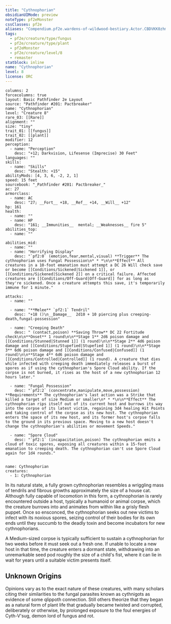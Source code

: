 ```yaml
---
title: "Cythnophorian"
obsidianUIMode: preview
noteType: pf2eMonster
cssClasses: pf2e
aliases: "Compendium.pf2e.wardens-of-wildwood-bestiary.Actor.CBDVKK0zhmcS8Pxn" 
tags:
  - pf2e/creature/type/fungus
  - pf2e/creature/type/plant
  - pf2eMonster
  - pf2e/creature/level/8
  - remaster
statblock: inline
name: "Cythnophorian"
level: 8
license: ORC
---
```


```statblock
columns: 2
forcecolumns: true
layout: Basic Pathfinder 2e Layout
source: "Pathfinder #201: Pactbreaker"
name: "Cythnophorian"
level: "Creature 8"
rare_03: [[Rare]]
alignment: ""
size: "tiny"
trait_01: [[fungus]]
trait_02: [[plant]]
modifier: 12
perception:
  - name: "Perception"
    desc: "+12; Darkvision, Lifesense (Imprecise) 30 Feet"
languages: ""
skills:
  - name: "Skills"
    desc: "Stealth: +15"
abilityMods: [4, 3, 6, -2, 2, 1]
speed: 15 feet
sourcebook: "_Pathfinder #201: Pactbreaker_"
ac: 27
armorclass:
  - name: AC
    desc: "27; __Fort__ +18, __Ref__ +14, __Will__ +12"
hp: 161
health:
  - name: ""
  - name: HP
    desc: "161; __Immunities__  mental; __Weaknesses__ fire 5"
abilities_top:
  - name: ""

abilities_mid:
  - name: ""
  - name: "Horrifying Display"
    desc: "`pf2:0` (emotion,fear,mental,visual) **Trigger** The cythnophorian uses Fungal Possession\n* * *\n\n**Effect** All creatures in a 10-foot emanation must attempt a DC 26 Will check save or become [[Conditions/Sickened|Sickened 1]], or [[Conditions/Sickened|Sickened 2]] on a critical failure. Affected creatures are [[Conditions/Off-Guard|Off-Guard]] for as long as they're sickened. Once a creature attempts this save, it's temporarily immune for 1 minute."

attacks:
  - name: ""

  - name: "**Melee** `pf2:1` Tendril"
    desc: "+18 ()\n__Damage__  2d10 + 10 piercing plus creeping-death,fungal-possession"

  - name: "Creeping Death"
    desc: " (contact,poison) **Saving Throw** DC 22 Fortitude check\n\n**Onset** 1 round\n\n**Stage 1** 2d6 poison damage and [[Conditions/Stunned|Stunned 1]] (1 round)\n\n**Stage 2** 4d6 poison damage and [[Conditions/Stupefied|Stupefied 1]] (1 round)\n\n**Stage 3** 6d6 poison damage and [[Conditions/Confused|Confused]] (1 round)\n\n**Stage 4** 6d6 poison damage and [[Conditions/Controlled|Controlled]] (1 round). A creature that dies while infected with creeping death immediately releases a burst of spores as if using the cythnophorian's Spore Cloud ability. If the corpse is not burned, it rises as the host of a new cythnophorian 12 hours later."

  - name: "Fungal Possession"
    desc: "`pf2:2` (concentrate,manipulate,move,possession) **Requirements** The cythnophorian's last action was a Strike that killed a target of size Medium or smaller\n* * *\n\n**Effect** The cythnophorian rips itself out of its current host and burrows its way into the corpse of its latest victim, regaining 3d4 healing Hit Points and taking control of the corpse as its new host. The cythnophorian enters the space of its new host, and its former host's corpse falls to the ground in its previous space. Moving to a new host doesn't change the cythnophorian's abilities or movement Speeds."

  - name: "Spore Cloud"
    desc: "`pf2:1` (incapacitation,poison) The cythnophorian emits a cloud of toxic spores, exposing all creatures within a 15-foot emanation to creeping death. The cythnophorian can't use Spore Cloud again for 1d4 rounds."
 
```

```encounter-table
name: Cythnophorian
creatures:
  - 1: Cythnophorian
```



In its natural state, a fully grown cythnophorian resembles a wriggling mass of tendrils and fibrous growths approximately the size of a house cat. Although fully capable of locomotion in this form, a cythnophorian is rarely encountered outside a host, typically a humanoid or animal corpse, which the creature burrows into and animates from within like a grisly flesh puppet. Once so ensconced, the cythnophorian seeks out new victims to infect with its noxious spores, seizing control of their bodies for its own ends until they succumb to the deadly toxin and become incubators for new cythnophorians.

A Medium-sized corpse is typically sufficient to sustain a cythnophorian for two weeks before it must seek out a fresh one. If unable to locate a new host in that time, the creature enters a dormant state, withdrawing into an unremarkable seed pod roughly the size of a child's fist, where it can lie in wait for years until a suitable victim presents itself.

## Unknown Origins

Opinions vary as to the exact nature of these creatures, with many scholars citing their similarities to the fungal parasites known as cythnigots as evidence of some qlippoth connection. Still others theorize that they began as a natural form of plant life that gradually became twisted and corrupted, deliberately or otherwise, by prolonged exposure to the foul energies of Cyth-V'sug, demon lord of fungus and rot.
